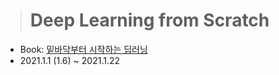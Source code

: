 > # Deep Learning from Scratch

<!-- - Professor: 변혜원 (성신여자대학교 정보시스템공학과) -->
- Book: [밑바닥부터 시작하는 딥러닝](https://book.naver.com/bookdb/book_detail.nhn?bid=11492334)
- 2021.1.1 (1.6) ~ 2021.1.22
